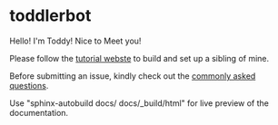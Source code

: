 # toddlerbot

Hello! I'm Toddy! Nice to Meet you!

Please follow the [tutorial webste]() to build and set up a sibling of mine.

Before submitting an issue, kindly check out the [commonly asked questions]().

Use "sphinx-autobuild docs/ docs/_build/html" for live preview of the documentation.